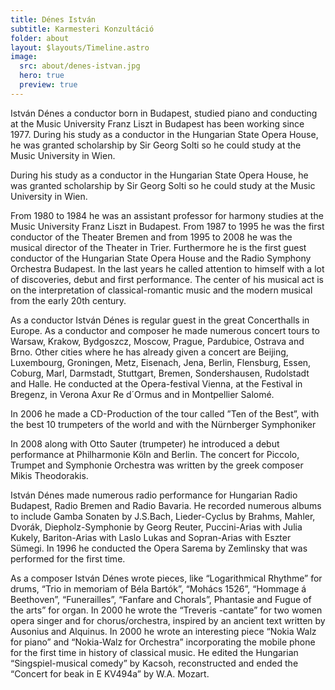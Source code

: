 ```yaml
---
title: Dénes István
subtitle: Karmesteri Konzultáció
folder: about
layout: $layouts/Timeline.astro
image:
  src: about/denes-istvan.jpg
  hero: true
  preview: true
---
```

István Dénes a conductor born in Budapest, studied piano and conducting at the Music University Franz Liszt in Budapest has been working since 1977. During his study as a conductor in the Hungarian State Opera House, he was granted scholarship by Sir Georg Solti so he could study at the Music University in Wien.

During his study as a conductor in the Hungarian State Opera House, he was granted scholarship by Sir Georg Solti so he could study at the Music University in Wien.

From 1980 to 1984 he was an assistant professor for harmony studies at the Music University Franz Liszt in Budapest. From 1987 to 1995 he was the first conductor of the Theater Bremen and from 1995 to 2008 he was the musical director of the Theater in Trier. Furthermore he is the first guest conductor of the Hungarian State Opera House and the Radio Symphony Orchestra Budapest. In the last years he called attention to himself with a lot of discoveries, debut and first performance. The center of his musical act is on the interpretation of classical-romantic music and the modern musical from the early 20th century.

As a conductor István Dénes is regular guest in the great Concerthalls in Europe. As a conductor and composer he made numerous concert tours to Warsaw, Krakow, Bydgoszcz, Moscow, Prague, Pardubice, Ostrava and Brno. Other cities where he has already given a concert are Beijing, Luxembourg, Groningen, Metz, Eisenach, Jena, Berlin, Flensburg, Essen, Coburg, Marl, Darmstadt, Stuttgart, Bremen, Sondershausen, Rudolstadt and Halle. He conducted at the Opera-festival Vienna, at the Festival in Bregenz, in Verona Axur Re d´Ormus and in Montpellier Salomé.

In 2006 he made a CD-Production of the tour called ”Ten of the Best”, with the best 10 trumpeters of the world and with the Nürnberger Symphoniker

In 2008 along with Otto Sauter (trumpeter) he introduced a debut performance at Philharmonie Köln and Berlin. The concert for Piccolo, Trumpet and Symphonie Orchestra was written by the greek composer Mikis Theodorakis.

István Dénes made numerous radio performance for Hungarian Radio Budapest, Radio Bremen and Radio Bavaria. He recorded numerous albums to include Gamba Sonaten by J.S.Bach, Lieder-Cyclus by Brahms, Mahler, Dvorák, Diepholz-Symphonie by Georg Reuter, Puccini-Arias with Julia Kukely, Bariton-Arias with Laslo Lukas and Sopran-Arias with Eszter Sümegi. In 1996 he conducted the Opera Sarema by Zemlinsky that was performed for the first time.

As a composer István Dénes wrote pieces, like “Logarithmical Rhythme” for drums, “Trio in memoriam of Béla Bartók”, “Mohács 1526”, “Hommage á Beethoven”, “Funerailles”, “Fanfare and Chorals”, Phantasie and Fugue of the arts” for organ. In 2000 he wrote the “Treveris -cantate” for two women opera singer and for chorus/orchestra, inspired by an ancient text written by Ausonius and Alquinus. In 2000 he wrote an interesting piece “Nokia Walz for piano” and “Nokia-Walz for Orchestra” incorporating the mobile phone for the first time in history of classical music. He edited the Hungarian “Singspiel-musical comedy” by Kacsoh, reconstructed and ended the “Concert for beak in E KV494a” by W.A. Mozart.